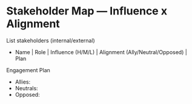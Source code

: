 # Stakeholder Map — Influence x Alignment

List stakeholders (internal/external)
- Name | Role | Influence (H/M/L) | Alignment (Ally/Neutral/Opposed) | Plan

Engagement Plan
- Allies: <actions>
- Neutrals: <actions>
- Opposed: <actions>
